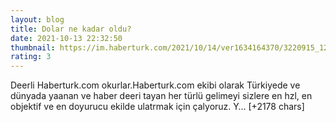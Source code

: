 ```yaml
--- 
layout: blog
title: Dolar ne kadar oldu?
date: 2021-10-13 22:32:50
thumbnail: https://im.haberturk.com/2021/10/14/ver1634164370/3220915_1200x627.jpg
rating: 3
---
```

Deerli Haberturk.com okurlar.Haberturk.com ekibi olarak Türkiyede ve dünyada yaanan ve haber deeri tayan her türlü gelimeyi sizlere en hzl, en objektif ve en doyurucu ekilde ulatrmak için çalyoruz. Y… [+2178 chars]